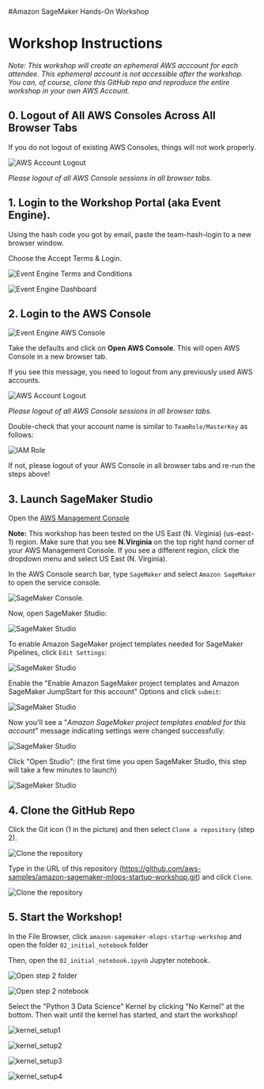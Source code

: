 #Amazon SageMaker Hands-On Workshop

# Workshop Instructions
_Note:  This workshop will create an ephemeral AWS acccount for each attendee.  This ephemeral account is not accessible after the workshop.  You can, of course, clone this GitHub repo and reproduce the entire workshop in your own AWS Account._

## 0. Logout of All AWS Consoles Across All Browser Tabs
If you do not logout of existing AWS Consoles, things will not work properly.

![AWS Account Logout](img/aws-logout.png)

_Please logout of all AWS Console sessions in all browser tabs._

## 1. Login to the Workshop Portal (aka Event Engine). 
Using the hash code you got by email, paste the team-hash-login to a new browser window. 

Choose the Accept Terms & Login. 

![Event Engine Terms and Conditions](img/event-engine-terms.png)

![Event Engine Dashboard](img/event-engine-dashboard.png)

## 2. Login to the **AWS Console**

![Event Engine AWS Console](img/event-engine-aws-console.png)

Take the defaults and click on **Open AWS Console**. This will open AWS Console in a new browser tab.

If you see this message, you need to logout from any previously used AWS accounts.

![AWS Account Logout](img/aws-logout.png)

_Please logout of all AWS Console sessions in all browser tabs._

Double-check that your account name is similar to `TeamRole/MasterKey` as follows:

![IAM Role](img/teamrole-masterkey.png)

If not, please logout of your AWS Console in all browser tabs and re-run the steps above!

## 3. Launch SageMaker Studio

Open the [AWS Management Console](https://console.aws.amazon.com/console/home)

**Note:** This workshop has been tested on the US East (N. Virginia) (us-east-1) region. Make sure that you see **N.Virginia** on the top right hand corner of your AWS Management Console. If you see a different region, click the dropdown menu and select US East (N. Virginia).

In the AWS Console search bar, type `SageMaker` and select `Amazon SageMaker` to open the service console.

![SageMaker Console](img/setup_aws_console.png). 

Now, open SageMaker Studio:

![SageMaker Studio](img/open_sm_studio_1.png)

To enable Amazon SageMaker project templates needed for SageMaker Pipelines, click `Edit Settings`:

![SageMaker Studio](img/studio_edit_settings_1.png)

Enable the "Enable Amazon SageMaker project templates and Amazon SageMaker JumpStart for this account" Options and click `submit`:

![SageMaker Studio](img/studio_edit_settings_2.png)

Now you'll see a "_Amazon SageMaker project templates enabled for this account_" message indicating settings were changed successfully:

![SageMaker Studio](img/studio_edit_settings_3.png)

Click "Open Studio": (the first time you open SageMaker Studio, this step will take a few minutes to launch)

![SageMaker Studio](img/open_sm_studio_2.png)


## 4. Clone the GitHub Repo
Click the Git icon (1 in the picture) and then select `Clone a repository` (step 2).

![Clone the repository](img/smstudio_clone_repo_steps.jpg)

Type in the URL of this repository (https://github.com/aws-samples/amazon-sagemaker-mlops-startup-workshop.git) and click `Clone`.

![Clone the repository](img/clone_a_repo.png)



## 5. Start the Workshop!

In the File Browser, click `amazon-sagemaker-mlops-startup-workshop` and open the folder `02_initial_notebook` folder

Then, open the `02_initial_notebook.ipynb` Jupyter notebook.

![Open step 2 folder](img/smstudio_open_notebook.jpg)

![Open step 2 notebook](img/smstudio_open_notebook2.jpg)


Select the "Python 3 Data Science" Kernel by clicking "No Kernel" at the bottom. Then wait until the kernel has started, and start the workshop!

![kernel_setup1](img/kernel_choice_1.png)

![kernel_setup2](img/kernel_choice_2.png)

![kernel_setup3](img/kernel_choice_4.png)

![kernel_setup4](img/kernel_choice_5.png)

